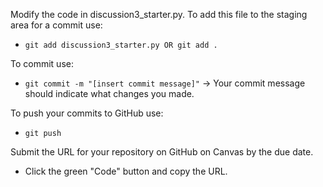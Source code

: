 Modify the code in discussion3_starter.py.  To add this file to the staging area for a commit use:

- ```git add discussion3_starter.py OR git add .```

To commit use:

- ```git commit -m "[insert commit message]"``` -> Your commit message should indicate what changes you made.

To push your commits to GitHub use:

- ```git push```

Submit the URL for your repository on GitHub on Canvas by the due date.
- Click the green "Code" button and copy the URL.
